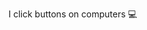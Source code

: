 I click buttons on computers 💻

<!---
spencer-hoyle/spencer-hoyle is a ✨ special ✨ repository because its `README.md` (this file) appears on your GitHub profile.
You can click the Preview link to take a look at your changes.
--->
